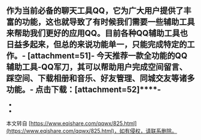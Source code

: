 **作为当前必备的聊天工具QQ，它为广大用户提供了丰富的功能，这也就导致了有时候我们需要一些辅助工具来帮助我们更好的应用QQ。目前各种QQ辅助工具也日益多起来，但总的来说功能单一，只能完成特定的工作。**-
\[attachment=51\]-
**今天推荐一款全功能的QQ辅助工具-QQ军刀，其可以帮助用户完成空间留言、踩空间、下载相册和音乐、好友管理、同城交友等诸多功能。**-
**点击下载：**\[attachment=52\]****-
-
-

-

本文转自 [https://www.eqishare.com/qqwx/825.html](https://www.eqishare.com/qqwx/825.html)，如有侵权，请联系删除。